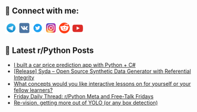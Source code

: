## 🔎 Connect with me:
[<img src="https://github.com/bullbesh/bullbesh/blob/main/images/Telegram.png" width="32" height="32" />](https://t.me/bullbesh)
[<img src="https://github.com/bullbesh/bullbesh/blob/main/images/VK.png" width="32" height="32" />](https://vk.com/bullbesh)
[<img src="https://github.com/bullbesh/bullbesh/blob/main/images/Twitter.png" width="32" height="32" />](https://twitter.com/bullbesh1)
[<img src="https://github.com/bullbesh/bullbesh/blob/main/images/Instagram.png" width="32" height="32" />](https://www.instagram.com/bullbesh)
[<img src="https://github.com/bullbesh/bullbesh/blob/main/images/Reddit.png" width="32" height="32" />](https://www.reddit.com/user/bullbesh)
[<img src="https://github.com/bullbesh/bullbesh/blob/main/images/YouTube.png" width="32" height="32" />](https://www.youtube.com/channel/UCtfjRs6uzgq5mfm8S06WTcg)

## 📕 Latest r/Python Posts
<!-- BLOG-POST-LIST:START -->
- [I built a car price prediction app with Python + C#](https://www.reddit.com/r/Python/comments/1mx2aqc/i_built_a_car_price_prediction_app_with_python_c/)
- [[Release] Syda – Open Source Synthetic Data Generator with Referential Integrity](https://www.reddit.com/r/Python/comments/1mww3tj/release_syda_open_source_synthetic_data_generator/)
- [What concepts would you like interactive lessons on for yourself or your fellow learners?](https://www.reddit.com/r/Python/comments/1mwt6ts/what_concepts_would_you_like_interactive_lessons/)
- [Friday Daily Thread: r/Python Meta and Free-Talk Fridays](https://www.reddit.com/r/Python/comments/1mwrf8z/friday_daily_thread_rpython_meta_and_freetalk/)
- [Re-vision, getting more out of YOLO &lpar;or any box detection&rpar;](https://www.reddit.com/r/Python/comments/1mwp2kw/revision_getting_more_out_of_yolo_or_any_box/)
<!-- BLOG-POST-LIST:END -->
